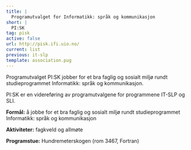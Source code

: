 ```yaml
---
title: |
  Programutvalget for Informatikk: språk og kommunikasjon
short: |
  PI:SK
tag: pisk
active: false
url: http://pisk.ifi.uio.no/
current: list
previous: it-slp
template: association.pug
---
```


Programutvalget PI:SK jobber for et bra faglig og sosialt miljø rundt studieprogrammet Informatikk: språk og kommunikasjon.

PI:SK er en videreføring av programutvalgene for programmene IT-SLP og SLI.

**Formål:** å jobbe for et bra faglig og sosialt miljø rundt studieprogrammet Informatikk: språk og kommunikasjon

**Aktiviteter:** fagkveld og allmøte

**Programstue:** Hundremeterskogen (rom 3467, Fortran)